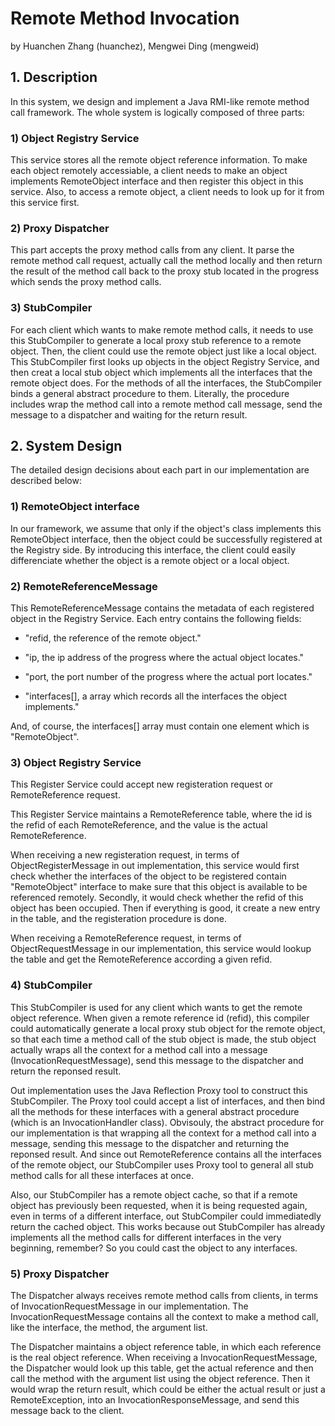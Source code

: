 # Remote Method Invocation
by Huanchen Zhang (huanchez), Mengwei Ding (mengweid)

## 1. Description


In this system, we design and implement a Java RMI-like remote method call
framework. The whole system is logically composed of three parts:

### 1) Object Registry Service

This service stores all the remote object reference information. To make
each object remotely accessiable, a client needs to make an object implements
RemoteObject interface and then register this object in this service. Also, to
access a remote object, a client needs to look up for it from this service first.

### 2) Proxy Dispatcher

This part accepts the proxy method calls from any client. It parse the remote
method call request, actually call the method locally and then return the result
of the method call back to the proxy stub located in the progress which sends the
proxy method calls.

### 3) StubCompiler

For each client which wants to make remote method calls, it needs to use this
StubCompiler to generate a local proxy stub reference to a remote object. Then,
the client could use the remote object just like a local object. This StubCompiler
first looks up objects in the object Registry Service, and then creat a local stub
object which implements all the interfaces that the remote object does. For the 
methods of all the interfaces, the StubCompiler binds a general abstract procedure
to them. Literally, the procedure includes wrap the method call into a remote method
call message, send the message to a dispatcher and waiting for the return result.

## 2. System Design

The detailed design decisions about each part in our implementation are described below:

### 1) RemoteObject interface

In our framework, we assume that only if the object's class implements this RemoteObject
interface, then the object could be successfully registered at the Registry side. By introducing
this interface, the client could easily differenciate whether the object is a remote object or
a local object.

### 2) RemoteReferenceMessage

This RemoteReferenceMessage contains the metadata of each registered object in the Registry
Service. Each entry contains the following fields:

* "refid, the reference of the remote object."

* "ip, the ip address of the progress where the actual object locates."

* "port, the port number of the progress where the actual port locates."

* "interfaces[], a array which records all the interfaces the object implements."

And, of course, the interfaces[] array must contain one element which is "RemoteObject".

### 3) Object Registry Service

This Register Service could accept new registeration request or RemoteReference request.

This Register Service maintains a RemoteReference table, where the id is the refid of each
RemoteReference, and the value is the actual RemoteReference.
	
When receiving a new registeration request, in terms of ObjectRegisterMessage in out implementation, 
this service would first check whether the interfaces
of the object to be registered contain "RemoteObject" interface to make sure that this object is available
to be referenced remotely. Secondly, it would check whether the refid of this object has been occupied.
Then if everything is good, it create a new entry in the table, and the registeration procedure is done.

When receiving a RemoteReference request, in terms of ObjectRequestMessage in our implementation, this 
service would lookup the table and get the RemoteReference according a given refid.

### 4) StubCompiler
	
This StubCompiler is used for any client which wants to get the remote object reference. When given a remote
reference id (refid), this compiler could automatically generate a local proxy stub object for the remote object,
so that each time a method call of the stub object is made, the stub object actually wraps all the context for a method
call into a message (InvocationRequestMessage), send this message to the dispatcher and return the reponsed result.

Out implementation uses the Java Reflection Proxy tool to construct this StubCompiler. The Proxy tool could accept
a list of interfaces, and then bind all the methods for these interfaces with a general abstract procedure (which is 
an InvocationHandler class). Obvisouly, the abstract procedure for our implementation is that wrapping all the context for a method
call into a message, sending this message to the dispatcher and returning the reponsed result. And since out RemoteReference
contains all the interfaces of the remote object, our StubCompiler uses Proxy tool to general all stub method calls for all
these interfaces at once.

Also, our StubCompiler has a remote object cache, so that if a remote object has previously been requested, when it
is being requested again, even in terms of a different interface, out StubCompiler could immediatedly return the cached
object. This works because out StubCompiler has already implements all the method calls for different interfaces in the very
beginning, remember? So you could cast the object to any interfaces.

### 5) Proxy Dispatcher
	
The Dispatcher always receives remote method calls from clients, in terms of InvocationRequestMessage in our implementation.
The InvocationRequestMessage contains all the context to make a method call, like the interface, the method, the argument list.

The Dispatcher maintains a object reference table, in which each reference is the real object reference. When receiving a 
InvocationRequestMessage, the Dispatcher would look up this table, get the actual reference and then call the method with the 
argument list using the object reference. Then it would wrap the return result, which could be either the actual result or just a 
RemoteException, into an InvocationResponseMessage, and send this message back to the client.
	

